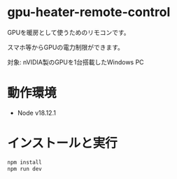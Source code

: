 # gpu-heater-remote-control

GPUを暖房として使うためのリモコンです。

スマホ等からGPUの電力制限ができます。

対象: nVIDIA製のGPUを1台搭載したWindows PC

# 動作環境

- Node v18.12.1

# インストールと実行
```bash
npm install
npm run dev
```